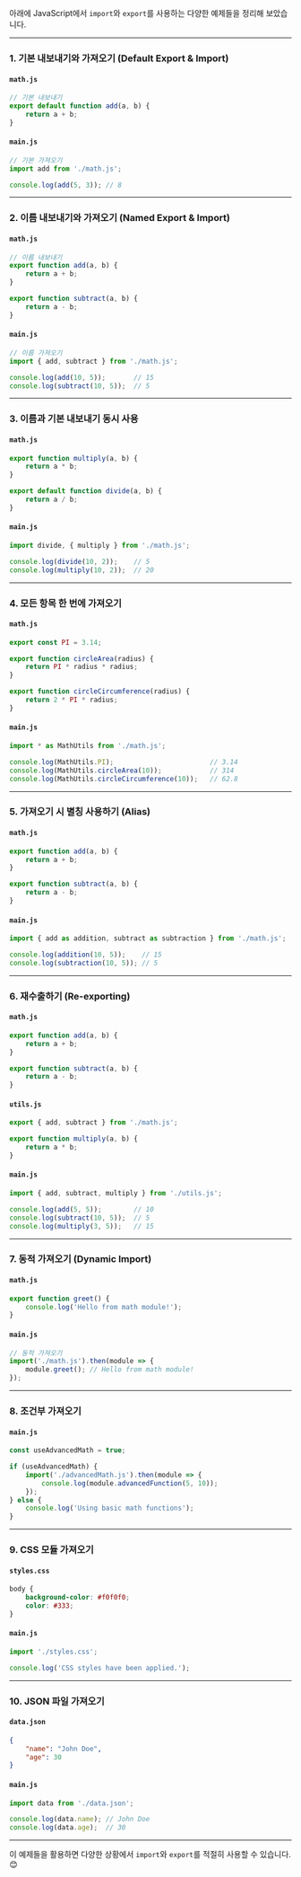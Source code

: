 아래에 JavaScript에서 `import`와 `export`를 사용하는 다양한 예제들을 정리해 보았습니다.

---

### 1. **기본 내보내기와 가져오기 (Default Export & Import)**

#### `math.js`

```javascript
// 기본 내보내기
export default function add(a, b) {
    return a + b;
}
```

#### `main.js`

```javascript
// 기본 가져오기
import add from './math.js';

console.log(add(5, 3)); // 8
```

---

### 2. **이름 내보내기와 가져오기 (Named Export & Import)**

#### `math.js`

```javascript
// 이름 내보내기
export function add(a, b) {
    return a + b;
}

export function subtract(a, b) {
    return a - b;
}
```

#### `main.js`

```javascript
// 이름 가져오기
import { add, subtract } from './math.js';

console.log(add(10, 5));       // 15
console.log(subtract(10, 5));  // 5
```

---

### 3. **이름과 기본 내보내기 동시 사용**

#### `math.js`

```javascript
export function multiply(a, b) {
    return a * b;
}

export default function divide(a, b) {
    return a / b;
}
```

#### `main.js`

```javascript
import divide, { multiply } from './math.js';

console.log(divide(10, 2));    // 5
console.log(multiply(10, 2));  // 20
```

---

### 4. **모든 항목 한 번에 가져오기**

#### `math.js`

```javascript
export const PI = 3.14;

export function circleArea(radius) {
    return PI * radius * radius;
}

export function circleCircumference(radius) {
    return 2 * PI * radius;
}
```

#### `main.js`

```javascript
import * as MathUtils from './math.js';

console.log(MathUtils.PI);                        // 3.14
console.log(MathUtils.circleArea(10));            // 314
console.log(MathUtils.circleCircumference(10));   // 62.8
```

---

### 5. **가져오기 시 별칭 사용하기 (Alias)**

#### `math.js`

```javascript
export function add(a, b) {
    return a + b;
}

export function subtract(a, b) {
    return a - b;
}
```

#### `main.js`

```javascript
import { add as addition, subtract as subtraction } from './math.js';

console.log(addition(10, 5));    // 15
console.log(subtraction(10, 5)); // 5
```

---

### 6. **재수출하기 (Re-exporting)**

#### `math.js`

```javascript
export function add(a, b) {
    return a + b;
}

export function subtract(a, b) {
    return a - b;
}
```

#### `utils.js`

```javascript
export { add, subtract } from './math.js';

export function multiply(a, b) {
    return a * b;
}
```

#### `main.js`

```javascript
import { add, subtract, multiply } from './utils.js';

console.log(add(5, 5));        // 10
console.log(subtract(10, 5));  // 5
console.log(multiply(3, 5));   // 15
```

---

### 7. **동적 가져오기 (Dynamic Import)**

#### `math.js`

```javascript
export function greet() {
    console.log('Hello from math module!');
}
```

#### `main.js`

```javascript
// 동적 가져오기
import('./math.js').then(module => {
    module.greet(); // Hello from math module!
});
```

---

### 8. **조건부 가져오기**

#### `main.js`

```javascript
const useAdvancedMath = true;

if (useAdvancedMath) {
    import('./advancedMath.js').then(module => {
        console.log(module.advancedFunction(5, 10));
    });
} else {
    console.log('Using basic math functions');
}
```

---

### 9. **CSS 모듈 가져오기**

#### `styles.css`

```css
body {
    background-color: #f0f0f0;
    color: #333;
}
```

#### `main.js`

```javascript
import './styles.css';

console.log('CSS styles have been applied.');
```

---

### 10. **JSON 파일 가져오기**

#### `data.json`

```json
{
    "name": "John Doe",
    "age": 30
}
```

#### `main.js`

```javascript
import data from './data.json';

console.log(data.name); // John Doe
console.log(data.age);  // 30
```

---

이 예제들을 활용하면 다양한 상황에서 `import`와 `export`를 적절히 사용할 수 있습니다. 😊
